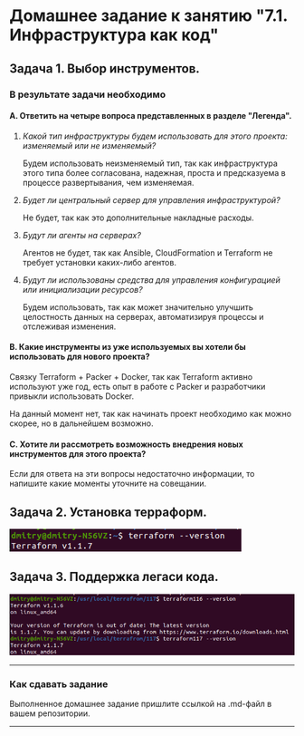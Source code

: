 # Домашнее задание к занятию "7.1. Инфраструктура как код"

## Задача 1. Выбор инструментов.

### В результате задачи необходимо

#### A. Ответить на четыре вопроса представленных в разделе "Легенда". 

1. _Какой тип инфраструктуры будем использовать для этого проекта: изменяемый или не изменяемый?_

    Будем использовать неизменяемый тип, так как инфраструктура этого типа более согласована, надежная, 
проста и предсказуема в процессе развертывания, чем изменяемая.



2. _Будет ли центральный сервер для управления инфраструктурой?_

    Не будет, так как это дополнительные накладные расходы. 


3. _Будут ли агенты на серверах?_    

    Агентов не будет, так как Ansible, CloudFormation и Terraform не требует установки каких-либо агентов.


4. _Будут ли использованы средства для управления конфигурацией или инициализации ресурсов?_ 

    Будем использовать, так как может значительно улучшить целостность данных на серверах, 
    автоматизируя процессы и отслеживая изменения.


#### B. Какие инструменты из уже используемых вы хотели бы использовать для нового проекта? 

 Связку Terraform + Packer + Docker, так как Terraform активно используют уже год, 
есть опыт в работе с Packer и разработчики привыкли использовать Docker.


На данный момент нет, так как начинать проект необходимо как можно скорее,  но в дальнейшем возможно. 

#### C. Хотите ли рассмотреть возможность внедрения новых инструментов для этого проекта?

    


Если для ответа на эти вопросы недостаточно информации, то напишите какие моменты уточните на совещании.


## Задача 2. Установка терраформ. 

![img.png](img.png)

## Задача 3. Поддержка легаси кода. 

![img_1.png](img_1.png)

---

### Как cдавать задание

Выполненное домашнее задание пришлите ссылкой на .md-файл в вашем репозитории.

---
